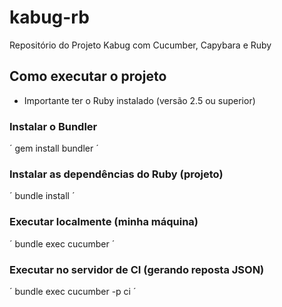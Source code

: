 # kabug-rb
Repositório do Projeto Kabug com Cucumber, Capybara e Ruby

## Como executar o projeto

* Importante ter o Ruby instalado (versão 2.5 ou superior)

### Instalar o Bundler
´
gem install bundler
´

### Instalar as dependências do Ruby (projeto)
´
bundle install
´

### Executar localmente (minha máquina)
´
bundle exec cucumber
´

### Executar no servidor de CI (gerando reposta JSON)
´
bundle exec cucumber -p ci
´
